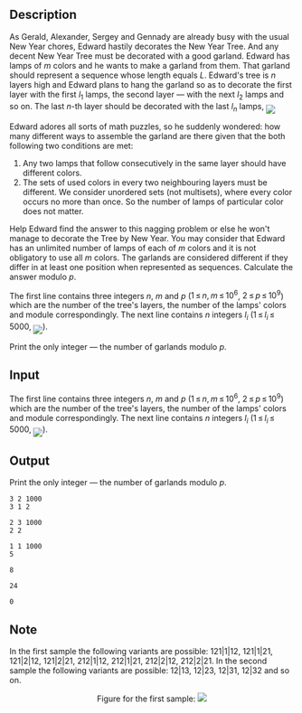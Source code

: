 ## Description

<div><p>As Gerald, Alexander, Sergey and Gennady are already busy with the usual New Year chores, Edward hastily decorates the New Year Tree. And any decent New Year Tree must be decorated with a good garland. Edward has lamps of <span class="tex-span"><i>m</i></span> colors and he wants to make a garland from them. That garland should represent a sequence whose length equals <span class="tex-span"><i>L</i></span>. Edward's tree is <span class="tex-span"><i>n</i></span> layers high and Edward plans to hang the garland so as to decorate the first layer with the first <span class="tex-span"><i>l</i><sub class="lower-index">1</sub></span> lamps, the second layer — with the next <span class="tex-span"><i>l</i><sub class="lower-index">2</sub></span> lamps and so on. The last <span class="tex-span"><i>n</i></span>-th layer should be decorated with the last <span class="tex-span"><i>l</i><sub class="lower-index"><i>n</i></sub></span> lamps, <img align="middle" class="tex-formula" src="file://WJJempjL.png" style="max-width: 100.0%;max-height: 100.0%;"> </p><p>Edward adores all sorts of math puzzles, so he suddenly wondered: how many different ways to assemble the garland are there given that the both following two conditions are met: </p><ol> <li> Any two lamps that follow consecutively in the same layer should have different colors. </li><li> The sets of used colors in every two <span class="tex-font-style-bf">neighbouring</span> layers must be different. We consider unordered sets (not multisets), where every color occurs no more than once. So the number of lamps of particular color does not matter. </li></ol><p>Help Edward find the answer to this nagging problem or else he won't manage to decorate the Tree by New Year. You may consider that Edward has an unlimited number of lamps of each of <span class="tex-span"><i>m</i></span> colors and it is not obligatory to use all <span class="tex-span"><i>m</i></span> colors. The garlands are considered different if they differ in at least one position when represented as sequences. Calculate the answer modulo <span class="tex-span"><i>p</i></span>.</p></div><div class="input-specification"><p>The first line contains three integers <span class="tex-span"><i>n</i></span>, <span class="tex-span"><i>m</i></span> and <span class="tex-span"><i>p</i></span> (<span class="tex-span">1 ≤ <i>n</i>, <i>m</i> ≤ 10<sup class="upper-index">6</sup></span>, <span class="tex-span">2 ≤ <i>p</i> ≤ 10<sup class="upper-index">9</sup></span>) which are the number of the tree's layers, the number of the lamps' colors and module correspondingly. The next line contains <span class="tex-span"><i>n</i></span> integers <span class="tex-span"><i>l</i><sub class="lower-index"><i>i</i></sub></span> (<span class="tex-span">1 ≤ <i>l</i><sub class="lower-index"><i>i</i></sub> ≤ 5000</span>, <img align="middle" class="tex-formula" src="file://EiVZg2el.png" style="max-width: 100.0%;max-height: 100.0%;">).</p></div><div class="output-specification"><p>Print the only integer — the number of garlands modulo <span class="tex-span"><i>p</i></span>.</p></div>

## Input

<p>The first line contains three integers <span class="tex-span"><i>n</i></span>, <span class="tex-span"><i>m</i></span> and <span class="tex-span"><i>p</i></span> (<span class="tex-span">1 ≤ <i>n</i>, <i>m</i> ≤ 10<sup class="upper-index">6</sup></span>, <span class="tex-span">2 ≤ <i>p</i> ≤ 10<sup class="upper-index">9</sup></span>) which are the number of the tree's layers, the number of the lamps' colors and module correspondingly. The next line contains <span class="tex-span"><i>n</i></span> integers <span class="tex-span"><i>l</i><sub class="lower-index"><i>i</i></sub></span> (<span class="tex-span">1 ≤ <i>l</i><sub class="lower-index"><i>i</i></sub> ≤ 5000</span>, <img align="middle" class="tex-formula" src="file://EiVZg2el.png" style="max-width: 100.0%;max-height: 100.0%;">).</p>

## Output

<p>Print the only integer — the number of garlands modulo <span class="tex-span"><i>p</i></span>.</p>





```input1
3 2 1000
3 1 2

```




```input2
2 3 1000
2 2

```




```input3
1 1 1000
5

```




```output1
8

```




```output2
24

```




```output3
0

```



## Note

<p>In the first sample the following variants are possible: 121|1|12, 121|1|21, 121|2|12, 121|2|21, 212|1|12, 212|1|21, 212|2|12, 212|2|21. In the second sample the following variants are possible: 12|13, 12|23, 12|31, 12|32 and so on. </p><center> Figure for the first sample: <img class="tex-graphics" src="file://mJI2xBn1.png" style="max-width: 100.0%;max-height: 100.0%;"> </center>
